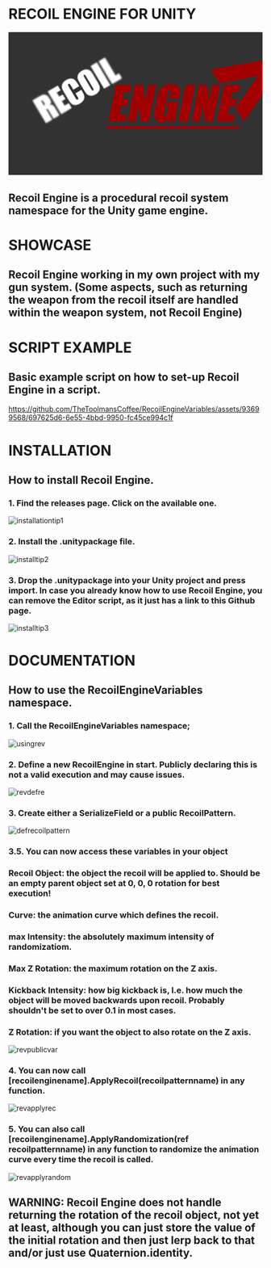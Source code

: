 # RECOIL ENGINE FOR UNITY

![](ShowcaseVideosPhotos/recoilenginelogo.png)

## Recoil Engine is a procedural recoil system namespace for the Unity game engine.

# SHOWCASE
## Recoil Engine working in my own project with my gun system. (Some aspects, such as returning the weapon from the recoil itself are handled within the weapon system, not Recoil Engine)
[](https://github.com/TheToolmansCoffee/RecoilEngineVariables/assets/93699568/e20f96e8-4ceb-49ba-adcc-11b86f73ccf7)

# SCRIPT EXAMPLE
## Basic example script on how to set-up Recoil Engine in a script.
https://github.com/TheToolmansCoffee/RecoilEngineVariables/assets/93699568/697625d6-6e55-4bbd-9950-fc45ce994c1f

# INSTALLATION
## How to install Recoil Engine.

### 1. Find the releases page. Click on the available one.
![installationtip1](https://github.com/TheToolmansCoffee/RecoilEngineVariables/assets/93699568/330c41d7-da0d-4950-8b12-db0426c25687)

### 2. Install the .unitypackage file.
![installtip2](https://github.com/TheToolmansCoffee/RecoilEngineVariables/assets/93699568/44cf416c-e707-486c-962b-faa7109188de)

### 3. Drop the .unitypackage into your Unity project and press import. In case you already know how to use Recoil Engine, you can remove the Editor script, as it just has a link to this Github page.
![installtip3](https://github.com/TheToolmansCoffee/RecoilEngineVariables/assets/93699568/f2e66368-bafa-4239-8878-423a32ca88f9)

# DOCUMENTATION
## How to use the RecoilEngineVariables namespace.

### 1. Call the RecoilEngineVariables namespace;
![usingrev](https://github.com/TheToolmansCoffee/RecoilEngineVariables/assets/93699568/54af8fa8-8f85-4446-94a0-bebb7e85579b)

### 2. Define a new RecoilEngine in start. Publicly declaring this is not a valid execution and may cause issues.
![revdefre](https://github.com/TheToolmansCoffee/RecoilEngineVariables/assets/93699568/3cb6c561-dfb2-4743-a126-40c84af440e5)

### 3. Create either a SerializeField or a public RecoilPattern. 
![defrecoilpattern](https://github.com/TheToolmansCoffee/RecoilEngineVariables/assets/93699568/66b33b95-60ad-4236-820d-88c4593d75b9)

### 3.5. You can now access these variables in your object
### Recoil Object: the object the recoil will be applied to. Should be an empty parent object set at 0, 0, 0 rotation for best execution!
### Curve: the animation curve which defines the recoil.
### max Intensity: the absolutely maximum intensity of randomizatiom.
### Max Z Rotation: the maximum rotation on the Z axis.
### Kickback Intensity: how big kickback is, I.e. how much the object will be moved backwards upon recoil. Probably shouldn't be set to over 0.1 in most cases.
### Z Rotation: if you want the object to also rotate on the Z axis.
![revpublicvar](https://github.com/TheToolmansCoffee/RecoilEngineVariables/assets/93699568/a2176f6b-eb2b-4d5e-b48e-9536dff4210a)

### 4. You can now call [recoilenginename].ApplyRecoil(recoilpatternname) in any function.
![revapplyrec](https://github.com/TheToolmansCoffee/RecoilEngineVariables/assets/93699568/d686515a-974b-4fcc-bd0e-b6b3716cbdaa)

### 5. You can also call [recoilenginename].ApplyRandomization(ref recoilpatternname) in any function to randomize the animation curve every time the recoil is called.
![revapplyrandom](https://github.com/TheToolmansCoffee/RecoilEngineVariables/assets/93699568/f3302f13-c30b-47f7-a332-4463afc926e9)

## WARNING: Recoil Engine does not handle returning the rotation of the recoil object, not yet at least, although you can just store the value of the initial rotation and then just lerp back to that and/or just use Quaternion.identity.
